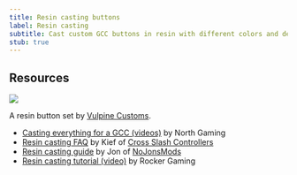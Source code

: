```yaml
---
title: Resin casting buttons
label: Resin casting
subtitle: Cast custom GCC buttons in resin with different colors and designs.
stub: true
---
```


## Resources

<aside class="no-offset">
  <a href="/static/compendium/resin-buttons.jpg">
    <img src="/static/compendium/resin-buttons-thumb.jpg">
  </a>
  <p>A resin button set by <a href="/modders/vulpine-customs">Vulpine Customs</a>.</p>
</aside>

- [Casting everything for a GCC (videos)](https://www.youtube.com/watch?v=sP5XIeR-juM&list=PLhL6Yw7pEMaYdxP2ePy88Rb-naKIYYHt_) by North Gaming
- [Resin casting FAQ](https://docs.google.com/document/d/148GESgS-7PuJEGx0KwDfS6Hh_RMOarzT4Hj7T3aHOvo) by Kief of [Cross Slash Controllers](/modders/cross-slash-controllers)
- [Resin casting guide](https://docs.google.com/document/d/1PfgXUq5DZd1vV_GzmevhJSrz9a5dEUwqkQjFqDyHMNU) by Jon of [NoJonsMods](/modders/nojonsmods)
- [Resin casting tutorial (video)](https://www.youtube.com/watch?v=qmhYr5-BLY8) by Rocker Gaming
